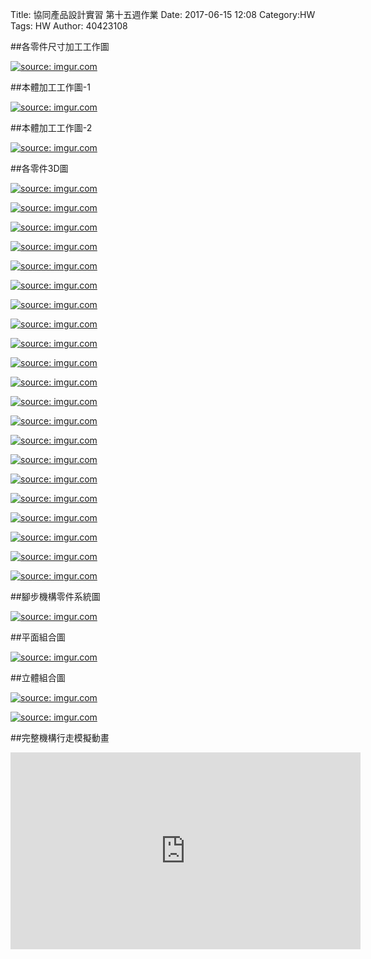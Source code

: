 Title: 協同產品設計實習 第十五週作業
Date: 2017-06-15 12:08
Category:HW
Tags: HW
Author: 40423108



<!-- PELICAN_END_SUMMARY -->

##各零件尺寸加工工作圖

<a href="http://imgur.com/IGiTm4t"><img src="http://i.imgur.com/IGiTm4t.jpg" title="source: imgur.com" /></a>

##本體加工工作圖-1

<a href="http://imgur.com/RkWATiv"><img src="http://i.imgur.com/RkWATiv.jpg" title="source: imgur.com" /></a>

##本體加工工作圖-2


<a href="http://imgur.com/c7FROXw"><img src="http://i.imgur.com/c7FROXw.jpg" title="source: imgur.com" /></a>

##各零件3D圖

<a href="http://imgur.com/NkQABEW"><img src="http://i.imgur.com/NkQABEW.png" title="source: imgur.com" /></a>

<a href="http://imgur.com/1SZcjYK"><img src="http://i.imgur.com/1SZcjYK.png" title="source: imgur.com" /></a>

<a href="http://imgur.com/mfOPi45"><img src="http://i.imgur.com/mfOPi45.png" title="source: imgur.com" /></a>

<a href="http://imgur.com/5wa1yx1"><img src="http://i.imgur.com/5wa1yx1.png" title="source: imgur.com" /></a>

<a href="http://imgur.com/rDVq3BD"><img src="http://i.imgur.com/rDVq3BD.png" title="source: imgur.com" /></a>

<a href="http://imgur.com/8IFMabH"><img src="http://i.imgur.com/8IFMabH.png" title="source: imgur.com" /></a>

<a href="http://imgur.com/NTkW8IP"><img src="http://i.imgur.com/NTkW8IP.png" title="source: imgur.com" /></a>

<a href="http://imgur.com/7fGmdVU"><img src="http://i.imgur.com/7fGmdVU.png" title="source: imgur.com" /></a>

<a href="http://imgur.com/OtjyZsu"><img src="http://i.imgur.com/OtjyZsu.png" title="source: imgur.com" /></a>

<a href="http://imgur.com/lLKmEXS"><img src="http://i.imgur.com/lLKmEXS.png" title="source: imgur.com" /></a>

<a href="http://imgur.com/AVyIHnf"><img src="http://i.imgur.com/AVyIHnf.png" title="source: imgur.com" /></a>

<a href="http://imgur.com/vTH7q9e"><img src="http://i.imgur.com/vTH7q9e.png" title="source: imgur.com" /></a>

<a href="http://imgur.com/PWPpCmx"><img src="http://i.imgur.com/PWPpCmx.png" title="source: imgur.com" /></a>

<a href="http://imgur.com/pcA5j2L"><img src="http://i.imgur.com/pcA5j2L.png" title="source: imgur.com" /></a>

<a href="http://imgur.com/maVAf5V"><img src="http://i.imgur.com/maVAf5V.png" title="source: imgur.com" /></a>

<a href="http://imgur.com/KWGJOdW"><img src="http://i.imgur.com/KWGJOdW.png" title="source: imgur.com" /></a>

<a href="http://imgur.com/D4cIQfI"><img src="http://i.imgur.com/D4cIQfI.png" title="source: imgur.com" /></a>

<a href="http://imgur.com/IxVrtM7"><img src="http://i.imgur.com/IxVrtM7.png" title="source: imgur.com" /></a>

<a href="http://imgur.com/GxXC8mj"><img src="http://i.imgur.com/GxXC8mj.png" title="source: imgur.com" /></a>

<a href="http://imgur.com/Gk2AQR6"><img src="http://i.imgur.com/Gk2AQR6.png" title="source: imgur.com" /></a>

<a href="http://imgur.com/mm0nYOI"><img src="http://i.imgur.com/mm0nYOI.png" title="source: imgur.com" /></a>

##腳步機構零件系統圖

<a href="http://imgur.com/vEkT0XO"><img src="http://i.imgur.com/vEkT0XO.jpg" title="source: imgur.com" /></a>

##平面組合圖

<a href="http://imgur.com/Hpan4WQ"><img src="http://i.imgur.com/Hpan4WQ.jpg" title="source: imgur.com" /></a>

##立體組合圖

<a href="http://imgur.com/2Nivqe8"><img src="http://i.imgur.com/2Nivqe8.png" title="source: imgur.com" /></a>

<a href="http://imgur.com/2Nivqe8"><img src="http://i.imgur.com/2Nivqe8.png" title="source: imgur.com" /></a>

##完整機構行走模擬動畫

<iframe width="560" height="315" src="https://www.youtube.com/embed/3Vov5Va_5Ug" frameborder="0" allowfullscreen></iframe>

